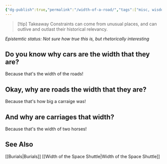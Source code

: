 ```yaml
---
{"dg-publish":true,"permalink":"/width-of-a-road/","tags":["misc, wisdom-of-the-ancients, constraints"],"noteIcon":""}
---
```


>[!tip] Takeaway
>Constraints can come from unusual places, and can outlive and outlast their historical relevancy.

*Epistemtic status: Not sure how true this is, but rhetorically interesting*

## Do you know why cars are the width that they are?

Because that's the width of the roads!

## Okay, why are roads the width that they are?

Because that's how big a carraige was!

## And why are carriages that width?

Because that's the width of two horses!

## See Also
[[Burials\|Burials]]
[[Width of the Space Shuttle\|Width of the Space Shuttle]]